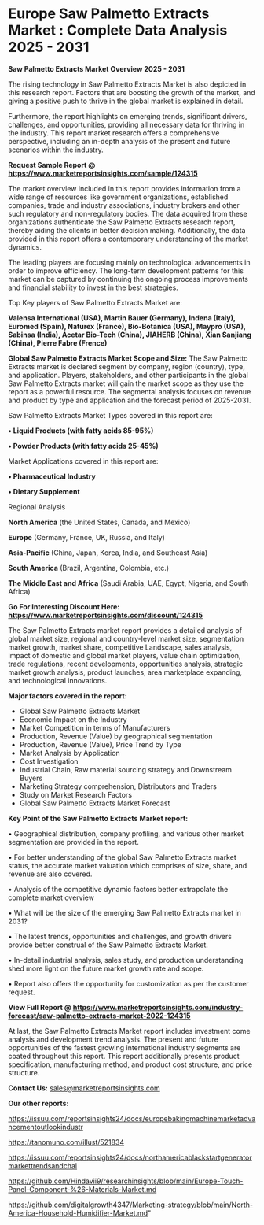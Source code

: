 # Europe Saw Palmetto Extracts Market : Complete Data Analysis 2025 - 2031

<Strong> Saw Palmetto Extracts Market Overview 2025 - 2031</strong>

The rising technology in Saw Palmetto Extracts Market is also depicted in this research report. Factors that are boosting the growth of the market, and giving a positive push to thrive in the global market is explained in detail.

Furthermore, the report highlights on emerging trends, significant drivers, challenges, and opportunities, providing all necessary data for thriving in the industry. This report market research offers a comprehensive perspective, including an in-depth analysis of the present and future scenarios within the industry.

<strong>Request Sample Report @ <a href=https://www.marketreportsinsights.com/sample/124315>https://www.marketreportsinsights.com/sample/124315</a></strong>

The market overview included in this report provides information from a wide range of resources like government organizations, established companies, trade and industry associations, industry brokers and other such regulatory and non-regulatory bodies. The data acquired from these organizations authenticate the Saw Palmetto Extracts research report, thereby aiding the clients in better decision making. Additionally, the data provided in this report offers a contemporary understanding of the market dynamics.

The leading players are focusing mainly on technological advancements in order to improve efficiency. The long-term development patterns for this market can be captured by continuing the ongoing process improvements and financial stability to invest in the best strategies.

Top Key players of Saw Palmetto Extracts Market are:

<strong>Valensa International (USA), Martin Bauer (Germany), Indena (Italy), Euromed (Spain), Naturex (France), Bio-Botanica (USA), Maypro (USA), Sabinsa (India), Acetar Bio-Tech (China), JIAHERB (China), Xian Sanjiang (China), Pierre Fabre (Frence)</strong>

<strong><b>Global Saw Palmetto Extracts Market Scope and Size:</b></strong>
The Saw Palmetto Extracts market is declared segment by company, region (country), type, and application. Players, stakeholders, and other participants in the global Saw Palmetto Extracts market will gain the market scope as they use the report as a powerful resource. The segmental analysis focuses on revenue and product by type and application and the forecast period of 2025-2031.

Saw Palmetto Extracts Market Types covered in this report are:

<strong>• Liquid Products (with fatty acids 85-95%)

• Powder Products (with fatty acids 25-45%)</strong>

Market Applications covered in this report are:

<strong>• Pharmaceutical Industry

• Dietary Supplement</strong> 

Regional Analysis

<strong>North America</strong> (the United States, Canada, and Mexico)

<strong>Europe</strong> (Germany, France, UK, Russia, and Italy)

<strong>Asia-Pacific</strong> (China, Japan, Korea, India, and Southeast Asia)

<strong>South America</strong> (Brazil, Argentina, Colombia, etc.)

<strong>The Middle East and Africa</strong> (Saudi Arabia, UAE, Egypt, Nigeria, and South Africa)

<strong>Go For Interesting Discount Here: <a href=https://www.marketreportsinsights.com/discount/124315>https://www.marketreportsinsights.com/discount/124315</a></strong>

The Saw Palmetto Extracts market report provides a detailed analysis of global market size, regional and country-level market size, segmentation market growth, market share, competitive Landscape, sales analysis, impact of domestic and global market players, value chain optimization, trade regulations, recent developments, opportunities analysis, strategic market growth analysis, product launches, area marketplace expanding, and technological innovations.

<strong><b>Major factors covered in the report:</b></strong>
<ul>
  <li>Global Saw Palmetto Extracts Market </li>
  <li>Economic Impact on the Industry</li>
  <li>Market Competition in terms of Manufacturers</li>
  <li>Production, Revenue (Value) by geographical segmentation</li>
  <li>Production, Revenue (Value), Price Trend by Type</li>
  <li>Market Analysis by Application</li>
  <li>Cost Investigation</li>
  <li>Industrial Chain, Raw material sourcing strategy and Downstream Buyers</li>
  <li>Marketing Strategy comprehension, Distributors and Traders</li>
  <li>Study on Market Research Factors</li>
  <li>Global Saw Palmetto Extracts Market Forecast</li>
</ul>

<strong><b>Key Point of the Saw Palmetto Extracts Market report:</b></strong>

• Geographical distribution, company profiling, and various other market segmentation are provided in the report.

• For better understanding of the global Saw Palmetto Extracts market status, the accurate market valuation which comprises of size, share, and revenue are also covered.

• Analysis of the competitive dynamic factors better extrapolate the complete market overview

• What will be the size of the emerging Saw Palmetto Extracts market in 2031?

• The latest trends, opportunities and challenges, and growth drivers provide better construal of the Saw Palmetto Extracts Market.

• In-detail industrial analysis, sales study, and production understanding shed more light on the future market growth rate and scope.

• Report also offers the opportunity for customization as per the customer request.

<strong><b>View Full Report @ <a href=https://www.marketreportsinsights.com/industry-forecast/saw-palmetto-extracts-market-2022-124315>https://www.marketreportsinsights.com/industry-forecast/saw-palmetto-extracts-market-2022-124315</a></b></strong>


At last, the Saw Palmetto Extracts Market report includes investment come analysis and development trend analysis. The present and future opportunities of the fastest growing international industry segments are coated throughout this report. This report additionally presents product specification, manufacturing method, and product cost structure, and price structure.

<strong>Contact Us:</strong>
sales@marketreportsinsights.com

<strong>Our other reports:</strong>

<a href=https://issuu.com/reportsinsights24/docs/europebakingmachinemarketadvancementoutlookindustr>https://issuu.com/reportsinsights24/docs/europebakingmachinemarketadvancementoutlookindustr</a>

<a href=https://tanomuno.com/illust/521834>https://tanomuno.com/illust/521834</a>

<a href=https://issuu.com/reportsinsights24/docs/northamericablackstartgeneratormarkettrendsandchal>https://issuu.com/reportsinsights24/docs/northamericablackstartgeneratormarkettrendsandchal</a>

<a href=https://github.com/Hindavii9/researchinsights/blob/main/Europe-Touch-Panel-Component-%26-Materials-Market.md>https://github.com/Hindavii9/researchinsights/blob/main/Europe-Touch-Panel-Component-%26-Materials-Market.md</a>

<a href=https://github.com/digitalgrowth4347/Marketing-strategy/blob/main/North-America-Household-Humidifier-Market.md>https://github.com/digitalgrowth4347/Marketing-strategy/blob/main/North-America-Household-Humidifier-Market.md</a>"
